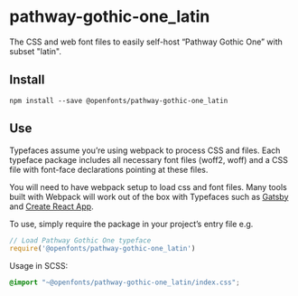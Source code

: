 
# pathway-gothic-one_latin

The CSS and web font files to easily self-host “Pathway Gothic One” with subset "latin".

## Install

`npm install --save @openfonts/pathway-gothic-one_latin`

## Use

Typefaces assume you’re using webpack to process CSS and files. Each typeface
package includes all necessary font files (woff2, woff) and a CSS file with
font-face declarations pointing at these files.

You will need to have webpack setup to load css and font files. Many tools built
with Webpack will work out of the box with Typefaces such as [Gatsby](https://github.com/gatsbyjs/gatsby)
and [Create React App](https://github.com/facebookincubator/create-react-app).

To use, simply require the package in your project’s entry file e.g.

```javascript
// Load Pathway Gothic One typeface
require('@openfonts/pathway-gothic-one_latin')
```

Usage in SCSS:
```scss
@import "~@openfonts/pathway-gothic-one_latin/index.css";
```
